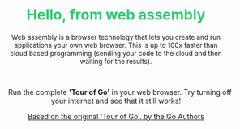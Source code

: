 <center>
<h1 style="color:#2ECC71">Hello, from web assembly</h1>
<p style="padding-left:35px;padding-right:35px;font-size:small">
Web assembly is a browser technology that lets you create and run applications your own web browser. This is up to 100x faster than cloud based programming (sending your code to the cloud and then waiting for the results).
</p>
<br>
<p style="padding-left:15px;padding-right:15px;">
&nbsp;&nbsp;&nbsp;&nbsp;<span id="home/src/github.com/gocoderpro/tour">Run the complete <b>'Tour of Go'</b> in your web browser. Try turning off your internet and see that it still works!<span>
</p>
  <a href="https://go.dev/tour/welcome/1">Based on the original 'Tour of Go', by the Go Authors</a>
</center>  
